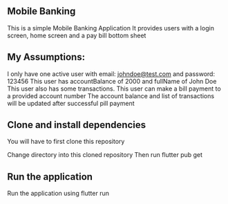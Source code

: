 ## Mobile Banking
This is a simple Mobile Banking Application
It provides users with a login screen, home screen and a pay bill bottom sheet

## My Assumptions: 
I only have one active user with email: johndoe@test.com and password: 123456
This user has accountBalance of 2000 and fullName of John Doe
This user also has some transactions.
This user can make a bill payment to a provided account number
The account balance and list of transactions will be updated after successful pill payment

## Clone and install dependencies
You will have to first clone this repository

Change directory into this cloned repository
Then run flutter pub get

## Run the application
Run the application using flutter run





